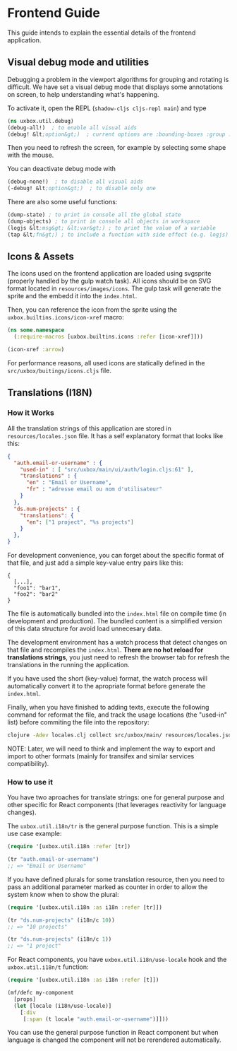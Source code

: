 # Frontend Guide #

This guide intends to explain the essential details of the frontend
application.


## Visual debug mode and utilities

Debugging a problem in the viewport algorithms for grouping and rotating
is difficult. We have set a visual debug mode that displays some
annotations on screen, to help understanding what's happening.

To activate it, open the REPL (`shadow-cljs cljs-repl main`) and type
```clojure
(ns uxbox.util.debug)
(debug-all!)  ; to enable all visual aids
(debug! &lt;option&gt;)  ; current options are :bounding-boxes :group :events :rotation-handler
```

Then you need to refresh the screen, for example by selecting some shape
with the mouse.

You can deactivate debug mode with
```clojure
(debug-none!)  ; to disable all visual aids
(-debug! &lt;option&gt;)  ; to disable only one
```

There are also some useful functions:
```clojure
(dump-state) ; to print in console all the global state
(dump-objects) ; to print in console all objects in workspace
(logjs &lt;msg&gt; &lt;var&gt;) ; to print the value of a variable
(tap &lt;fn&gt;) ; to include a function with side effect (e.g. logjs) in a transducer.
```


## Icons & Assets

The icons used on the frontend application are loaded using svgsprite
(properly handled by the gulp watch task). All icons should be on SVG
format located in `resources/images/icons`. The gulp task will
generate the sprite and the embedd it into the `index.html`.

Then, you can reference the icon from the sprite using the
`uxbox.builtins.icons/icon-xref` macro:

```clojure
(ns some.namespace
  (:require-macros [uxbox.builtins.icons :refer [icon-xref]]))

(icon-xref :arrow)
```

For performance reasons, all used icons are statically defined in the
`src/uxbox/buitings/icons.cljs` file.



## Translations (I18N) ##

### How it Works ###

All the translation strings of this application are stored in
`resources/locales.json` file. It has a self explanatory format that
looks like this:

```json
{
  "auth.email-or-username" : {
    "used-in" : [ "src/uxbox/main/ui/auth/login.cljs:61" ],
    "translations" : {
      "en" : "Email or Username",
      "fr" : "adresse email ou nom d'utilisateur"
    }
  },
  "ds.num-projects" : {
    "translations": {
      "en": ["1 project", "%s projects"]
    }
  },
}
```

For development convenience, you can forget about the specific format
of that file, and just add a simple key-value entry pairs like this:

```
{
  [...],
  "foo1": "bar1",
  "foo2": "bar2"
}
```

The file is automatically bundled into the `index.html` file on
compile time (in development and production). The bundled content is a
simplified version of this data structure for avoid load unnecesary
data.

The development environment has a watch process that detect changes on
that file and recompiles the `index.html`. **There are no hot reload
for translations strings**, you just need to refresh the browser tab
for refresh the translations in the running the application.

If you have used the short (key-value) format, the watch process will
automatically convert it to the apropriate format before generate the
`index.html`.

Finally, when you have finished to adding texts, execute the following
command for reformat the file, and track the usage locations (the
"used-in" list) before commiting the file into the repository:

```bash
clojure -Adev locales.clj collect src/uxbox/main/ resources/locales.json
```

NOTE: Later, we will need to think and implement the way to export and
import to other formats (mainly for transifex and similar services
compatibility).


### How to use it ###

You have two aproaches for translate strings: one for general purpose
and other specific for React components (that leverages reactivity for
language changes).

The `uxbox.util.i18n/tr` is the general purpose function. This is a
simple use case example:

```clojure
(require '[uxbox.util.i18n :refer [tr])

(tr "auth.email-or-username")
;; => "Email or Username"
```

If you have defined plurals for some translation resource, then you
need to pass an additional parameter marked as counter in order to
allow the system know when to show the plural:

```clojure
(require '[uxbox.util.i18n :as i18n :refer [tr]])

(tr "ds.num-projects" (i18n/c 10))
;; => "10 projects"

(tr "ds.num-projects" (i18n/c 1))
;; => "1 project"
```

For React components, you have `uxbox.util.i18n/use-locale` hook
and the `uxbox.util.i18n/t` function:

```clojure
(require '[uxbox.util.i18n :as i18n :refer [t]])

(mf/defc my-component
  [props]
  (let [locale (i18n/use-locale)]
    [:div
     [:span (t locale "auth.email-or-username")]]))
```

You can use the general purpose function in React component but when
language is changed the component will not be rerendered
automatically.




